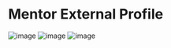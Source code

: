 # Mentor External Profile

![image](https://user-images.githubusercontent.com/29427058/203750877-7cde9a1f-b868-438a-9da7-38bd120bff2c.png)
![image](https://user-images.githubusercontent.com/29427058/203750969-703bc6a8-cafa-4cfe-bb30-1533a8048aa9.png)
![image](https://user-images.githubusercontent.com/29427058/203751033-3af9842f-e5a0-4326-bd90-90d318637b81.png)


